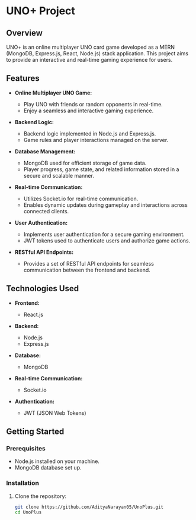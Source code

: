 # UNO+ Project

## Overview

UNO+ is an online multiplayer UNO card game developed as a MERN (MongoDB, Express.js, React, Node.js) stack application. This project aims to provide an interactive and real-time gaming experience for users.

## Features

- **Online Multiplayer UNO Game:**

  - Play UNO with friends or random opponents in real-time.
  - Enjoy a seamless and interactive gaming experience.
- **Backend Logic:**

  - Backend logic implemented in Node.js and Express.js.
  - Game rules and player interactions managed on the server.
- **Database Management:**

  - MongoDB used for efficient storage of game data.
  - Player progress, game state, and related information stored in a secure and scalable manner.
- **Real-time Communication:**

  - Utilizes Socket.io for real-time communication.
  - Enables dynamic updates during gameplay and interactions across connected clients.
- **User Authentication:**

  - Implements user authentication for a secure gaming environment.
  - JWT tokens used to authenticate users and authorize game actions.
- **RESTful API Endpoints:**

  - Provides a set of RESTful API endpoints for seamless communication between the frontend and backend.

## Technologies Used

- **Frontend:**

  - React.js
- **Backend:**

  - Node.js
  - Express.js
- **Database:**

  - MongoDB
- **Real-time Communication:**

  - Socket.io
- **Authentication:**

  - JWT (JSON Web Tokens)

## Getting Started

### Prerequisites

- Node.js installed on your machine.
- MongoDB database set up.

### Installation

1. Clone the repository:
   ```bash
   git clone https://github.com/AdityaNarayan05/UnoPlus.git
   cd UnoPlus
   ```
